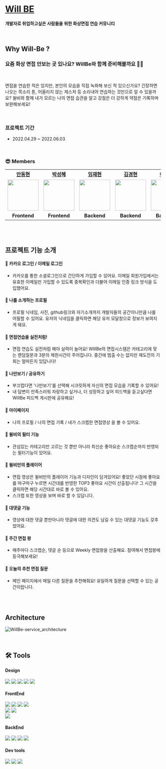 # [Will BE](https://willbedeveloper.com/)

<b>개발자로 취업하고싶은 사람들을 위한 화상면접 연습 커뮤니티</b>

<br />

## Why Will-Be ?

### 요즘 화상 면접 안보는 곳 있나요? WillBe와 함께 준비해볼까요 👨‍💻

<br />

면접을 연습한 적은 있지만, 본인의 모습을 직접 녹화해 보신 적 있으신가요?
긴장하면 나오는 목소리 톤, 어울리지 않는 제스처 등 소리내어 연습하는 것만으로 알 수 있을까요?
윌비와 함께 내가 모르는 나의 면접 습관을 알고 강점은 더 강하게 약점은 기록하며 보완해보세요!

<br/>

### 프로젝트 기간

- 2022.04.29 ~ 2022.06.03
<br/>

### 😎 Members

<table>
   <tr>
    <td align="center"><b><a href="https://github.com/llama-ste">안동현</a></b></td>
    <td align="center"><b><a href="https://github.com/AlgoRoots">박성혜</a></b></td>
    <td align="center"><b><a href="https://github.com/limjae">임재현</a></b></td>
    <td align="center"><b><a href="https://github.com/catalinakim">김경현</a></b></td>
    <td align="center"><b><a href="https://github.com/Juri-Lee">이주리</a></b></td>
  </tr>
  <tr>
    <td align="center"><a href="https://github.com/llama-ste"><img src="https://user-images.githubusercontent.com/90495580/169259372-a923afea-a898-4bca-9504-7d073d6ffab8.jpeg" width="100px" /></a></td>
    <td align="center"><a href="https://github.com/AlgoRoots"><img src="https://user-images.githubusercontent.com/90495580/169259379-a913dd30-fa7f-4309-af30-9bd94c9608a6.png" width="100px" /></a></td>
    <td align="center"><a href="https://github.com/limjae"><img src="https://user-images.githubusercontent.com/90495580/169259387-0e3b59ad-5882-458a-9a2b-2ccac2d696ae.png" width="100px" /></a></td>
    <td align="center"><a href="https://github.com/catalinakim"><img src="https://user-images.githubusercontent.com/90495580/169259399-e163bd4d-9819-4ec5-9f30-ef21d0b8e9a1.png" width="100px" /></a></td>
    <td align="center"><a href="https://github.com/Juri-Lee"><img src="https://user-images.githubusercontent.com/90495580/169259405-ba67e49d-8b01-405f-b0c8-12c6054b7577.png" width="100px" /></a></td>
  </tr>
  <tr>
    <td align="center"><b>Frontend</b></td>
    <td align="center"><b>Frontend</b></td>
    <td align="center"><b>Backend</b></td>
    <td align="center"><b>Backend</b></td>
    <td align="center"><b>Backend</b></td>
  </tr>
</table>

<br/>
<br/>

## 프로젝트 기능 소개

#### 🐰 카카오 로그인 / 이메일 로그인

- 카카오를 통한 소셜로그인으로 간단하게 가입할 수 있어요. 이메일 회원가입에서는 유효한 이메일만 가입할 수 있도록 중복확인과 더불어 이메일 인증 링크 방식을 도입했어요.

#### 🦊 나를 소개하는 프로필

- 프로필 닉네임, 사진, github링크와 자기소개까지 개발자들의 공간이니만큼 나를 어필할 수 있어요. 유저의 닉네임을 클릭하면 해당 유저 모달창으로 정보가 보여지게 돼요.

#### 🐸 면접연습을 실전처럼!

- 면접 연습도 실전처럼 해야 실력이 늘어요! WIllBe의 면접시스템은 카테고리에 맞는 랜덤질문과 3분의 제한시간이 주어집니다. 중간에 멈출 수는 없지만 재도전의 기회는 얼마든지 있답니다!

#### 🐙 나만보기 / 공유하기

- 부끄럽다면 '나만보기'를 선택해 시크릿하게 자신의 면접 모습을 기록할 수 있어요!
- 내 답변이 만족스러워 자랑하고 싶거나, 더 성장하고 싶어 피드백을 듣고싶다면 WillBe 피드백 게시판에 공유해요!

#### 🐼 마이페이지

- 나의 프로필 / 나의 면접 기록 / 내가 스크랩한 면접영상 을 볼 수 있어요.

#### 🐨 윌비의 필터 기능

- 관심있는 카테고리만 고르는 것 뿐만 아니라 최신순 좋아요순 스크랩순까지 반영되는 필터기능이 있어요.

#### 🐠 윌비만의 플레이어

- 면접 영상은 윌비만의 플레이어 기능과 디자인이 담겨있어요! 좋았던 시점에 좋아요를 마구마구 누르면 시간대를 반영한 TOP3 좋아요 시간이 산출됩니다! 그 시간을 클릭하면 해당 시간대로 바로 볼 수 있어요.
- 스크랩 또한 영상을 보며 바로 할 수 있답니다.

#### 🐹 대댓글 기능

- 영상에 대한 댓글 뿐만아니라 댓글에 대한 의견도 남길 수 있는 대댓글 기능도 갖추었어요.

#### 🐠 주간 면접 왕

- 매주마다 스크랩순, 댓글 순 등으로 Weekly 면접왕을 산출해요. 참여해서 면접왕에 등극해보세요!

#### 🐶 오늘의 추천 면접 질문

- 메인 페이지에서 매일 다른 질문을 추천해줘요! 유일하게 질문을 선택할 수 있는 공간이랍니다.

<br/>
<br/>

## Architecture

![WillBe-service_architecture](https://user-images.githubusercontent.com/90495580/169758235-5dee4871-a34a-495d-a327-a6312e2bc2ec.jpg)

<br/>

## 🛠 Tools
#### Design

<p>
  <img src="https://img.shields.io/badge/Figma-F24E1E?style=for-the-badge&logo=Figma&logoColor=white"/>
  <img src="https://img.shields.io/badge/Adobe XD-FF61F6?style=for-the-badge&logo=Adobe XD&logoColor=white"/>
  <img src="https://img.shields.io/badge/Adobe Illustrator-FF9A00?style=for-the-badge&logo=Adobe Illustrator&logoColor=white"/>
  <img src="https://img.shields.io/badge/Adobe Photoshop-31A8FF?style=for-the-badge&logo=Adobe Photoshop&logoColor=white"/>
  <img src="https://img.shields.io/badge/css-1572B6?style=for-the-badge&logo=css3&logoColor=white">
<br>
</p>

#### FrontEnd

<p>
  <img src="https://img.shields.io/badge/javascript-F7DF1E?style=for-the-badge&logo=javascript&logoColor=black">
  <img src="https://img.shields.io/badge/html-E34F26?style=for-the-badge&logo=html5&logoColor=white">
  <img src="https://img.shields.io/badge/css-1572B6?style=for-the-badge&logo=css3&logoColor=white">
  <img src="https://img.shields.io/badge/npm-%232C8EBB.svg?style=for-the-badge&logo=npm&logoColor=white">
  <br>
  <img src="https://img.shields.io/badge/React-61DAFB?style=for-the-badge&logo=React&logoColor=black">
  <img src="https://img.shields.io/badge/React_Router-CA4245?style=for-the-badge&logo=react-router&logoColor=white">
<br>
  <img src="https://img.shields.io/badge/Amazon S3-569A31?style=for-the-badge&logo=Amazon S3&logoColor=white">
</p>

#### BackEnd

<p>

  <img src="https://img.shields.io/badge/mysql-%2300f.svg?style=for-the-badge&logo=mysql& logoColor=white">
  <img src="https://img.shields.io/badge/NPM-%23000000.svg?style=for-the-badge&logo=npm&  logoColor=white">
  <img src="https://img.shields.io/badge/AWS Ec2-232F3E?style=for-the-badge&  logo=amazonaws&logoColor=white">
  <img src="https://img.shields.io/badge/JWT-black?style=for-the-badge&logo=JSON%20web%20tokens">

<br>
</p>

#### Dev tools

<p> 
  <img src="https://img.shields.io/badge/Visual%20Studio%20Code-0078d7.svg?style=for-the-badge&logo=visual-studio-code&logoColor=white">
  <img src="https://img.shields.io/badge/git-%23F05033.svg?style=for-the-badge&logo=git&logoColor=white">
  <img src="https://img.shields.io/badge/github-%23121011.svg?style=for-the-badge&logo=github&logoColor=white">
<br>
